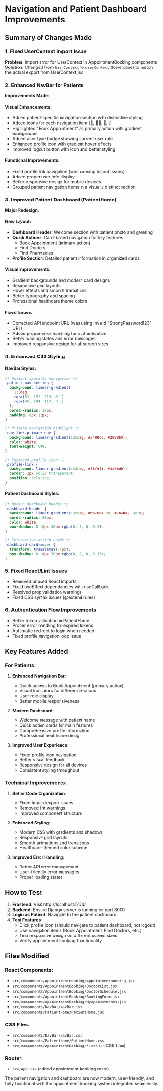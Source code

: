 # Navigation and Patient Dashboard Improvements

## Summary of Changes Made

### 1. Fixed UserContext Import Issue

**Problem**: Import error for UserContext in AppointmentBooking components
**Solution**: Changed from `UserContext` to `userContext` (lowercase) to match the actual export from UserContext.jsx

### 2. Enhanced NavBar for Patients

**Improvements Made**:

#### Visual Enhancements:

- Added patient-specific navigation section with distinctive styling
- Added icons for each navigation item (📅, 👨‍⚕️, 💊, 📞)
- Highlighted "Book Appointment" as primary action with gradient background
- Added user type badge showing current user role
- Enhanced profile icon with gradient hover effects
- Improved logout button with icon and better styling

#### Functional Improvements:

- Fixed profile link navigation (was causing logout issues)
- Added proper user info display
- Better responsive design for mobile devices
- Grouped patient navigation items in a visually distinct section

### 3. Improved Patient Dashboard (PatientHome)

**Major Redesign**:

#### New Layout:

- **Dashboard Header**: Welcome section with patient photo and greeting
- **Quick Actions**: Card-based navigation for key features
  - Book Appointment (primary action)
  - Find Doctors
  - Find Pharmacies
- **Profile Section**: Detailed patient information in organized cards

#### Visual Improvements:

- Gradient backgrounds and modern card designs
- Responsive grid layouts
- Hover effects and smooth transitions
- Better typography and spacing
- Professional healthcare theme colors

#### Fixed Issues:

- Corrected API endpoint URL (was using invalid "StrongPassword123" URL)
- Added proper error handling for authentication
- Better loading states and error messages
- Improved responsive design for all screen sizes

### 4. Enhanced CSS Styling

#### NavBar Styles:

```css
/* Patient-specific navigation */
.patient-nav-section {
  background: linear-gradient(
    135deg,
    rgba(52, 152, 219, 0.1),
    rgba(46, 204, 113, 0.1)
  );
  border-radius: 12px;
  padding: 8px 12px;
}

/* Primary navigation highlight */
.nav-link.primary-nav {
  background: linear-gradient(135deg, #3498db, #2980b9);
  color: white;
  font-weight: 600;
}

/* Enhanced profile icon */
.profile-link {
  background: linear-gradient(135deg, #f8f9fa, #3498db);
  border: 2px solid transparent;
  position: relative;
}
```

#### Patient Dashboard Styles:

```css
/* Modern dashboard header */
.dashboard-header {
  background: linear-gradient(135deg, #667eea 0%, #764ba2 100%);
  border-radius: 20px;
  color: white;
  box-shadow: 0 10px 30px rgba(0, 0, 0, 0.2);
}

/* Interactive action cards */
.dashboard-card:hover {
  transform: translateY(-5px);
  box-shadow: 0 10px 30px rgba(0, 0, 0, 0.15);
}
```

### 5. Fixed React/Lint Issues

- Removed unused React imports
- Fixed useEffect dependencies with useCallback
- Resolved prop validation warnings
- Fixed CSS syntax issues (@extend rules)

### 6. Authentication Flow Improvements

- Better token validation in PatientHome
- Proper error handling for expired tokens
- Automatic redirect to login when needed
- Fixed profile navigation loop issue

## Key Features Added

### For Patients:

1. **Enhanced Navigation Bar**:

   - Quick access to Book Appointment (primary action)
   - Visual indicators for different sections
   - User role display
   - Better mobile responsiveness

2. **Modern Dashboard**:

   - Welcome message with patient name
   - Quick action cards for main features
   - Comprehensive profile information
   - Professional healthcare design

3. **Improved User Experience**:
   - Fixed profile icon navigation
   - Better visual feedback
   - Responsive design for all devices
   - Consistent styling throughout

### Technical Improvements:

1. **Better Code Organization**:

   - Fixed import/export issues
   - Removed lint warnings
   - Improved component structure

2. **Enhanced Styling**:

   - Modern CSS with gradients and shadows
   - Responsive grid layouts
   - Smooth animations and transitions
   - Healthcare-themed color scheme

3. **Improved Error Handling**:
   - Better API error management
   - User-friendly error messages
   - Proper loading states

## How to Test

1. **Frontend**: Visit http://localhost:5174/
2. **Backend**: Ensure Django server is running on port 8000
3. **Login as Patient**: Navigate to the patient dashboard
4. **Test Features**:
   - Click profile icon (should navigate to patient dashboard, not logout)
   - Use navigation items (Book Appointment, Find Doctors, etc.)
   - Test responsive design on different screen sizes
   - Verify appointment booking functionality

## Files Modified

### React Components:

- `src/components/AppointmentBooking/AppointmentBooking.jsx`
- `src/components/AppointmentBooking/DoctorList.jsx`
- `src/components/AppointmentBooking/DoctorSchedule.jsx`
- `src/components/AppointmentBooking/BookingForm.jsx`
- `src/components/AppointmentBooking/MyAppointments.jsx`
- `src/components/NavBar/NavBar.jsx`
- `src/components/PatientHome/PatientHome.jsx`

### CSS Files:

- `src/components/NavBar/NavBar.css`
- `src/components/PatientHome/PatientHome.css`
- `src/components/AppointmentBooking/*.css` (all CSS files)

### Router:

- `src/App.jsx` (added appointment booking route)

The patient navigation and dashboard are now modern, user-friendly, and fully functional with the appointment booking system integrated seamlessly.
